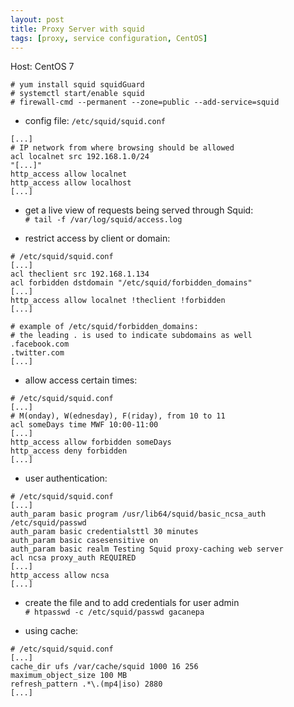 ```yaml
---
layout: post
title: Proxy Server with squid
tags: [proxy, service configuration, CentOS]
---
```


Host: CentOS 7<br>

`# yum install squid squidGuard`<br>
`# systemctl start/enable squid`<br>
`# firewall-cmd --permanent --zone=public --add-service=squid`<br>

- config file: `/etc/squid/squid.conf`
```
[...]
# IP network from where browsing should be allowed
acl localnet src 192.168.1.0/24
"[...]"
http_access allow localnet
http_access allow localhost
[...]
```

- get a live view of requests being served through Squid:<br>
`# tail -f /var/log/squid/access.log`<br>

- restrict access by client or domain:<br>
```
# /etc/squid/squid.conf
[...]
acl theclient src 192.168.1.134
acl forbidden dstdomain "/etc/squid/forbidden_domains"
[...]
http_access allow localnet !theclient !forbidden
[...]

# example of /etc/squid/forbidden_domains:
# the leading . is used to indicate subdomains as well
.facebook.com
.twitter.com
[...]
```

- allow access certain times:<br>
```
# /etc/squid/squid.conf
[...]
# M(onday), W(ednesday), F(riday), from 10 to 11
acl someDays time MWF 10:00-11:00
[...]
http_access allow forbidden someDays
http_access deny forbidden
[...]
```

- user authentication:<br>
```
# /etc/squid/squid.conf
[...]
auth_param basic program /usr/lib64/squid/basic_ncsa_auth /etc/squid/passwd
auth_param basic credentialsttl 30 minutes
auth_param basic casesensitive on
auth_param basic realm Testing Squid proxy-caching web server
acl ncsa proxy_auth REQUIRED
[...]
http_access allow ncsa
[...]
```

- create the file and to add credentials for user admin<br>
`# htpasswd -c /etc/squid/passwd gacanepa`

- using cache:<br>
```
# /etc/squid/squid.conf
[...]
cache_dir ufs /var/cache/squid 1000 16 256
maximum_object_size 100 MB
refresh_pattern .*\.(mp4|iso) 2880
[...]
```


